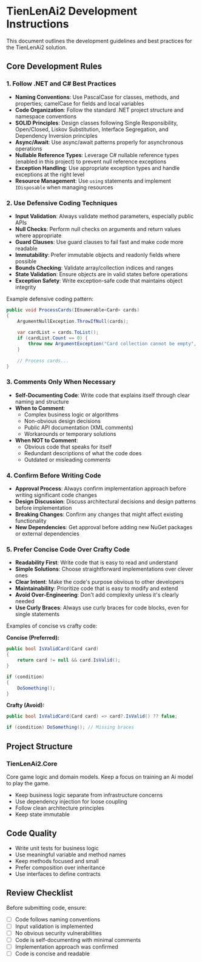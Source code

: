 # TienLenAi2 Development Instructions

This document outlines the development guidelines and best practices for the TienLenAi2 solution.

## Core Development Rules

### 1. Follow .NET and C# Best Practices

- **Naming Conventions**: Use PascalCase for classes, methods, and properties; camelCase for fields and local variables
- **Code Organization**: Follow the standard .NET project structure and namespace conventions
- **SOLID Principles**: Design classes following Single Responsibility, Open/Closed, Liskov Substitution, Interface Segregation, and Dependency Inversion principles
- **Async/Await**: Use async/await patterns properly for asynchronous operations
- **Nullable Reference Types**: Leverage C# nullable reference types (enabled in this project) to prevent null reference exceptions
- **Exception Handling**: Use appropriate exception types and handle exceptions at the right level
- **Resource Management**: Use `using` statements and implement `IDisposable` when managing resources

### 2. Use Defensive Coding Techniques

- **Input Validation**: Always validate method parameters, especially public APIs
- **Null Checks**: Perform null checks on arguments and return values where appropriate
- **Guard Clauses**: Use guard clauses to fail fast and make code more readable
- **Immutability**: Prefer immutable objects and readonly fields where possible
- **Bounds Checking**: Validate array/collection indices and ranges
- **State Validation**: Ensure objects are in valid states before operations
- **Exception Safety**: Write exception-safe code that maintains object integrity

Example defensive coding pattern:
```csharp
public void ProcessCards(IEnumerable<Card> cards)
{
    ArgumentNullException.ThrowIfNull(cards);
    
    var cardList = cards.ToList();
    if (cardList.Count == 0) {
        throw new ArgumentException("Card collection cannot be empty", nameof(cards));
    }
    
    // Process cards...
}
```

### 3. Comments Only When Necessary

- **Self-Documenting Code**: Write code that explains itself through clear naming and structure
- **When to Comment**: 
  - Complex business logic or algorithms
  - Non-obvious design decisions
  - Public API documentation (XML comments)
  - Workarounds or temporary solutions
- **When NOT to Comment**:
  - Obvious code that speaks for itself
  - Redundant descriptions of what the code does
  - Outdated or misleading comments

### 4. Confirm Before Writing Code

- **Approval Process**: Always confirm implementation approach before writing significant code changes
- **Design Discussion**: Discuss architectural decisions and design patterns before implementation
- **Breaking Changes**: Confirm any changes that might affect existing functionality
- **New Dependencies**: Get approval before adding new NuGet packages or external dependencies

### 5. Prefer Concise Code Over Crafty Code

- **Readability First**: Write code that is easy to read and understand
- **Simple Solutions**: Choose straightforward implementations over clever ones
- **Clear Intent**: Make the code's purpose obvious to other developers
- **Maintainability**: Prioritize code that is easy to modify and extend
- **Avoid Over-Engineering**: Don't add complexity unless it's clearly needed
- **Use Curly Braces**: Always use curly braces for code blocks, even for single statements

Examples of concise vs crafty code:

**Concise (Preferred):**
```csharp
public bool IsValidCard(Card card)
{
    return card != null && card.IsValid();
}

if (condition)
{
    DoSomething();
}
```

**Crafty (Avoid):**
```csharp
public bool IsValidCard(Card card) => card?.IsValid() ?? false;

if (condition) DoSomething(); // Missing braces
```

## Project Structure

### TienLenAi2.Core ### 

Core game logic and domain models. Keep a focus on training an Ai model to play the game.

- Keep business logic separate from infrastructure concerns
- Use dependency injection for loose coupling
- Follow clean architecture principles
- Keep state immutable

## Code Quality

- Write unit tests for business logic
- Use meaningful variable and method names
- Keep methods focused and small
- Prefer composition over inheritance
- Use interfaces to define contracts

## Review Checklist

Before submitting code, ensure:
- [ ] Code follows naming conventions
- [ ] Input validation is implemented
- [ ] No obvious security vulnerabilities
- [ ] Code is self-documenting with minimal comments
- [ ] Implementation approach was confirmed
- [ ] Code is concise and readable
